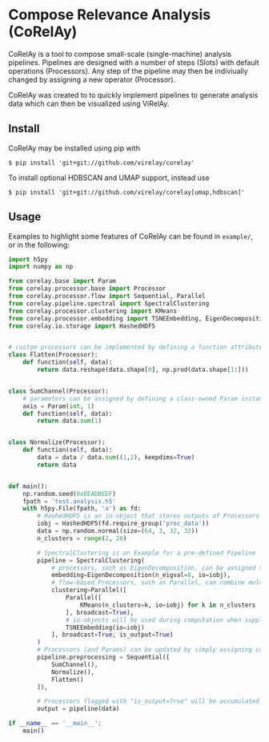 # Compose Relevance Analysis (CoRelAy)

CoRelAy is a tool to compose small-scale (single-machine) analysis pipelines.
Pipelines are designed with a number of steps (Slots) with default operations (Processors).
Any step of the pipeline may then be indiviually changed by assigning a new operator (Processor).

CoRelAy was created to to quickly implement pipelines to generate analysis data
which can then be visualized using ViRelAy.

## Install

CoRelAy may be installed using pip with
```shell
$ pip install 'git+git://github.com/virelay/corelay'
```

To install optional HDBSCAN and UMAP support, instead use
```shell
$ pip install 'git+git://github.com/virelay/corelay[umap,hdbscan]'
```

## Usage
Examples to highlight some features of CoRelAy can be found in `example/`, or in the following:

```python
import h5py
import numpy as np

from corelay.base import Param
from corelay.processor.base import Processor
from corelay.processor.flow import Sequential, Parallel
from corelay.pipeline.spectral import SpectralClustering
from corelay.processor.clustering import KMeans
from corelay.processor.embedding import TSNEEmbedding, EigenDecomposition
from corelay.io.storage import HashedHDF5


# custom processors can be implemented by defining a function attribute
class Flatten(Processor):
    def function(self, data):
        return data.reshape(data.shape[0], np.prod(data.shape[1:]))


class SumChannel(Processor):
    # parameters can be assigned by defining a class-owned Param instance
    axis = Param(int, 1)
    def function(self, data):
        return data.sum(1)


class Normalize(Processor):
    def function(self, data):
        data = data / data.sum((1,2), keepdims=True)
        return data


def main():
    np.random.seed(0xDEADBEEF)
    fpath = 'test.analysis.h5'
    with h5py.File(fpath, 'a') as fd:
        # HashedHDF5 is an io-object that stores outputs of Processors based on hashes in hdf5
        iobj = HashedHDF5(fd.require_group('proc_data'))
        data = np.random.normal(size=(64, 3, 32, 32))
        n_clusters = range(2, 20)

        # SpectralClustering is an Example for a pre-defined Pipeline
        pipeline = SpectralClustering(
            # processors, such as EigenDecomposition, can be assigned to pre-defined tasks
            embedding=EigenDecomposition(n_eigval=8, io=iobj),
            # flow-based Processors, such as Parallel, can combine multiple Processors
            clustering=Parallel([
                Parallel([
                    KMeans(n_clusters=k, io=iobj) for k in n_clusters
                ], broadcast=True),
                # io-objects will be used during computation when supplied to Processors
                TSNEEmbedding(io=iobj)
            ], broadcast=True, is_output=True)
        )
        # Processors (and Params) can be updated by simply assigning corresponding attributes
        pipeline.preprocessing = Sequential([
            SumChannel(),
            Normalize(),
            Flatten()
        ]),

        # Processors flagged with "is_output=True" will be accumulated in the output
        output = pipeline(data)

if __name__ == '__main__':
    main()
```
